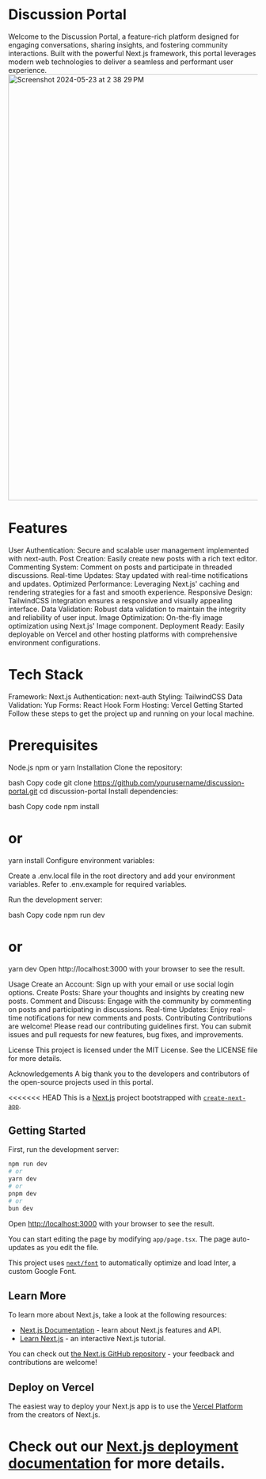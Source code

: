 # Discussion Portal
Welcome to the Discussion Portal, a feature-rich platform designed for engaging conversations, sharing insights, and fostering community interactions. Built with the powerful Next.js framework, this portal leverages modern web technologies to deliver a seamless and performant user experience.
<img width="861" alt="Screenshot 2024-05-23 at 2 38 29 PM" src="https://github.com/saurabh10022000/Snippets/assets/42618226/106c63c9-9353-4bff-a378-90d071a50b7b">

# Features
User Authentication: Secure and scalable user management implemented with next-auth.
Post Creation: Easily create new posts with a rich text editor.
Commenting System: Comment on posts and participate in threaded discussions.
Real-time Updates: Stay updated with real-time notifications and updates.
Optimized Performance: Leveraging Next.js' caching and rendering strategies for a fast and smooth experience.
Responsive Design: TailwindCSS integration ensures a responsive and visually appealing interface.
Data Validation: Robust data validation to maintain the integrity and reliability of user input.
Image Optimization: On-the-fly image optimization using Next.js' Image component.
Deployment Ready: Easily deployable on Vercel and other hosting platforms with comprehensive environment configurations.

# Tech Stack
Framework: Next.js
Authentication: next-auth
Styling: TailwindCSS
Data Validation: Yup
Forms: React Hook Form
Hosting: Vercel
Getting Started
Follow these steps to get the project up and running on your local machine.

# Prerequisites
Node.js
npm or yarn
Installation
Clone the repository:

bash
Copy code
git clone https://github.com/yourusername/discussion-portal.git
cd discussion-portal
Install dependencies:

bash
Copy code
npm install
# or
yarn install
Configure environment variables:

Create a .env.local file in the root directory and add your environment variables. Refer to .env.example for required variables.

Run the development server:

bash
Copy code
npm run dev
# or
yarn dev
Open http://localhost:3000 with your browser to see the result.

Usage
Create an Account: Sign up with your email or use social login options.
Create Posts: Share your thoughts and insights by creating new posts.
Comment and Discuss: Engage with the community by commenting on posts and participating in discussions.
Real-time Updates: Enjoy real-time notifications for new comments and posts.
Contributing
Contributions are welcome! Please read our contributing guidelines first. You can submit issues and pull requests for new features, bug fixes, and improvements.

License
This project is licensed under the MIT License. See the LICENSE file for more details.

Acknowledgements
A big thank you to the developers and contributors of the open-source projects used in this portal.




























<<<<<<< HEAD
This is a [Next.js](https://nextjs.org/) project bootstrapped with [`create-next-app`](https://github.com/vercel/next.js/tree/canary/packages/create-next-app).

## Getting Started

First, run the development server:

```bash
npm run dev
# or
yarn dev
# or
pnpm dev
# or
bun dev
```

Open [http://localhost:3000](http://localhost:3000) with your browser to see the result.

You can start editing the page by modifying `app/page.tsx`. The page auto-updates as you edit the file.

This project uses [`next/font`](https://nextjs.org/docs/basic-features/font-optimization) to automatically optimize and load Inter, a custom Google Font.

## Learn More

To learn more about Next.js, take a look at the following resources:

- [Next.js Documentation](https://nextjs.org/docs) - learn about Next.js features and API.
- [Learn Next.js](https://nextjs.org/learn) - an interactive Next.js tutorial.

You can check out [the Next.js GitHub repository](https://github.com/vercel/next.js/) - your feedback and contributions are welcome!

## Deploy on Vercel

The easiest way to deploy your Next.js app is to use the [Vercel Platform](https://vercel.com/new?utm_medium=default-template&filter=next.js&utm_source=create-next-app&utm_campaign=create-next-app-readme) from the creators of Next.js.

Check out our [Next.js deployment documentation](https://nextjs.org/docs/deployment) for more details.
=======
